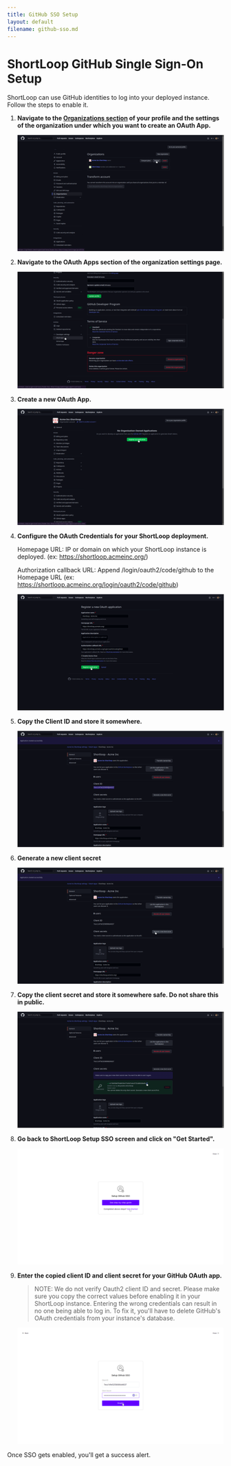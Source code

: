 ```yaml
---
title: GitHub SSO Setup
layout: default
filename: github-sso.md
--- 
```



# ShortLoop GitHub Single Sign-On Setup

ShortLoop can use GitHub identities to log into your deployed instance. Follow the steps to enable it.

1. **Navigate to the [Organizations section](https://github.com/settings/organizations) of your profile and the settings of the organization under which you want to create an OAuth App.**
    
   ![Github Organization section](/images/sso/1.png)

2. **Navigate to the OAuth Apps section of the organization settings page.**
   
   ![Github org OAuth Apps settings](/images/sso/2.png)

3. **Create a new OAuth App.**
   
   ![Github create a new OAuth app](/images/sso/3.png)

4. **Configure the OAuth Credentials for your ShortLoop deployment.**
   
   Homepage URL: IP or domain on which your ShortLoop instance is deployed. (ex: https://shortloop.acmeinc.org/)

   Authorization callback URL: Append /login/oauth2/code/github to the Homepage URL (ex: https://shortloop.acmeinc.org/login/oauth2/code/github)

   ![Github enter OAuth app details](/images/sso/4.png)

5. **Copy the Client ID and store it somewhere.**
   
   ![Github copy OAuth client ID](/images/sso/5.png)

6. **Generate a new client secret**
   
   ![Github generate a new client secret](/images/sso/6.png)

7. **Copy the client secret and store it somewhere safe. Do not share this in public.**
   
   ![Github copy OAuth client secret](/images/sso/7.png)

8. **Go back to ShortLoop Setup SSO screen and click on "Get Started".**

   ![Github copy OAuth client secret](/images/sso/8.png)

9. **Enter the copied client ID and client secret for your GitHub OAuth app.**
   
   > NOTE: We do not verify Oauth2 client ID and secret. Please make sure you copy the correct values before enabling it in your ShortLoop instance. Entering the wrong credentials can result in no one being able to log in. To fix it, you'll have to delete GitHub's OAuth credentials from your instance's database.

   ![Github copy OAuth client secret](/images/sso/9.png)

Once SSO gets enabled, you'll get a success alert.
